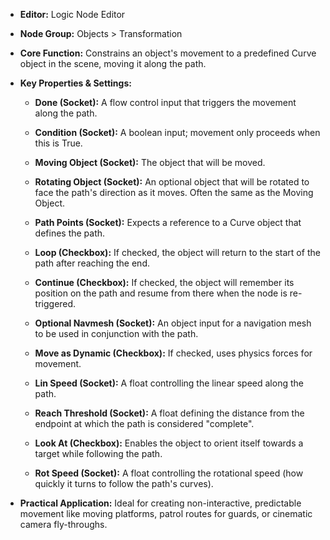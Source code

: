 - **Editor:** Logic Node Editor
    
- **Node Group:** Objects > Transformation
    
- **Core Function:** Constrains an object's movement to a predefined Curve object in the scene, moving it along the path.
    
- **Key Properties & Settings:**
    
    - **Done (Socket):** A flow control input that triggers the movement along the path.
        
    - **Condition (Socket):** A boolean input; movement only proceeds when this is True.
        
    - **Moving Object (Socket):** The object that will be moved.
        
    - **Rotating Object (Socket):** An optional object that will be rotated to face the path's direction as it moves. Often the same as the Moving Object.
        
    - **Path Points (Socket):** Expects a reference to a Curve object that defines the path.
        
    - **Loop (Checkbox):** If checked, the object will return to the start of the path after reaching the end.
        
    - **Continue (Checkbox):** If checked, the object will remember its position on the path and resume from there when the node is re-triggered.
        
    - **Optional Navmesh (Socket):** An object input for a navigation mesh to be used in conjunction with the path.
        
    - **Move as Dynamic (Checkbox):** If checked, uses physics forces for movement.
        
    - **Lin Speed (Socket):** A float controlling the linear speed along the path.
        
    - **Reach Threshold (Socket):** A float defining the distance from the endpoint at which the path is considered "complete".
        
    - **Look At (Checkbox):** Enables the object to orient itself towards a target while following the path.
        
    - **Rot Speed (Socket):** A float controlling the rotational speed (how quickly it turns to follow the path's curves).
        
- **Practical Application:** Ideal for creating non-interactive, predictable movement like moving platforms, patrol routes for guards, or cinematic camera fly-throughs.